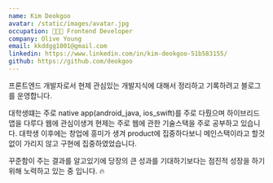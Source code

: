 ```yaml
---
name: Kim Deokgoo
avatar: /static/images/avatar.jpg
occupation: 🧑🏻‍💻 Frontend Developer
company: Olive Young
email: kkddgg1001@gmail.com
linkedin: https://www.linkedin.com/in/kim-deokgoo-51b583155/
github: https://github.com/deokgoo
---
```


프론트엔드 개발자로서 현제 관심있는 개발지식에 대해서 정리하고 기록하려고 블로그를 운영합니다.

대학생떄는 주로 native app(android_java, ios_swift)를 주로 다뤘으며 하이브리드 앱을 다루다 웹에 관심이생겨 현제는 주로 웹에 관한 기술스택을 주로 공부하고 있습니다. 대학생 이후에는 창업에 흥미가 생겨 product에 집중하다보니 메인스택이라고 할것 없이 가리지 않고 구현에 집중하였었습니다.

꾸준함이 주는 결과를 알고있기에 당장의 큰 성과를 기대하기보다는 점진적 성장을 하기위해 노력하고 있는 중 입니다. 🔥

